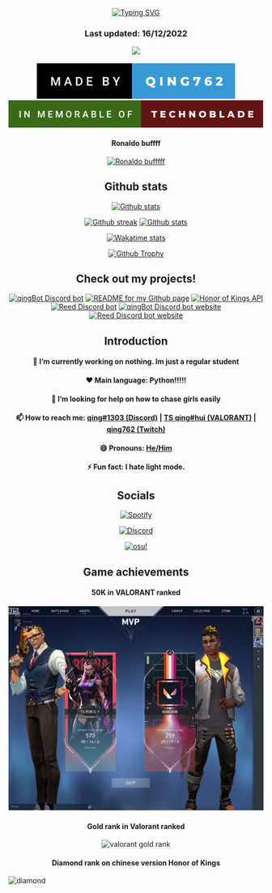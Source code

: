 <p align = "center">
<a href="https://github.com/qing762"><img src="https://readme-typing-svg.demolab.com?font=Fira+Code&duration=1500&pause=1000&center=true&vCenter=true&multiline=true&width=435&height=100&lines=Hi!+I+am+qing762.;Nice+to+meet+you!;Feel+free+to+check+out+my+projects!" alt="Typing SVG" /></a>
</p>
<h3 align="center">
  Last updated: 16/12/2022
</h3>

<p align="center">
  <a href="https://github.com/qing762"><img src = "https://komarev.com/ghpvc/?username=qing762&style=for-the-badge&color=000000"
</p>                                        
<p align="center">
  <a href="https://github.com/qing762"><img src = "made-by-qing762.svg" ></a>
  <a href="https://www.curesarcoma.org/technoblade-tribute"><img src = "in-memorable-of-technoblade.svg" ></a>
</p>

<h4 align="center">Ronaldo buffff</h4>
<p align="center">
  <a href = "https://www.manutd.com/en/players-and-staff/detail/cristiano-ronaldo"><img src = "https://cdn.discordapp.com/banners/635765555277725696/d280f81f73456365e6247eb03d489077.png?size=512", alt = "Ronaldo bufffff" /></a>
</p>


<h2 align="center">Github stats</h2>
<p align="center">
    <a href="https://github.com/qing762"><img src = "https://github-readme-stats-git-masterrstaa-rickstaa.vercel.app/api?username=qing762&count_private=true&show_icons=true&theme=dark&line_height=28.8", alt = "Github stats"></a>
</p>

<p align="center">
  <a href="https://github.com/qing762"><img src = "https://streak-stats.demolab.com?user=qing762&theme=dark&date_format=M%20j%5B%2C%20Y%5D", alt = "Github streak" /></a>
  <a href="https://github.com/qing762"><img src = "https://github-readme-stats-git-masterrstaa-rickstaa.vercel.app/api?username=qing762&layout=compact&theme=dark", alt = "Github stats" /></a>
</p>
  
<p align="center">
  <a href="https://wakatime.com/@qing762"><img src = "https://github-readme-stats-git-masterrstaa-rickstaa.vercel.app/api/wakatime?username=qing762&layout=compact&theme=dark", alt = "Wakatime stats"></a>
</p>
    
<p align = "center">
  <a href="https://github.com/qing762"><img src = "https://github-profile-trophy.vercel.app/?username=qing762&column=4&theme=onestar", alt = "Github Trophy"></a>
    </p>

<h2 align="center">Check out my projects!</h2>
<p align="center">
  <a href="https://github.com/qing762/qingbot"><img src = "https://github-readme-stats-git-masterrstaa-rickstaa.vercel.app/api/pin/?username=qing762&repo=qingbot&theme=merko&show_owner=true", alt = "qingBot Discord bot" /></a>
  <a href="https://github.com/qing762/qing762"><img src = "https://github-readme-stats-git-masterrstaa-rickstaa.vercel.app/api/pin/?username=qing762&repo=qing762&theme=merko&show_owner=true", alt = "README for my Github page" /></a>
  <a href="https://github.com/qing762/honor-of-kings-json"><img src = "https://github-readme-stats-git-masterrstaa-rickstaa.vercel.app/api/pin/?username=qing762&repo=honor-of-kings-json&theme=merko&show_owner=true", alt = "Honor of Kings API" /></a>
  <a href="https://github.com/qing762/reed"><img src = "https://github-readme-stats-git-masterrstaa-rickstaa.vercel.app/api/pin/?username=qing762&repo=reed&theme=merko&show_owner=true", alt = "Reed Discord bot" /></a>
  <a href="https://github.com/qing762/rickroll"><img src = "https://github-readme-stats-git-masterrstaa-rickstaa.vercel.app/api/pin/?username=qing762&repo=rickroll&theme=merko&show_owner=true", alt = "qingBot Discord bot website" /></a>
  <a href="https://github.com/qing762/reedbotwebsite"><img src = "https://github-readme-stats-git-masterrstaa-rickstaa.vercel.app/api/pin/?username=qing762&repo=reedbotwebsite&theme=merko&show_owner=true", alt = "Reed Discord bot website" /></a>
</p>



<h2 align="center">Introduction</h2>

<h4 align="center">
  🔭 I’m currently working on nothing. Im just a regular student
</h4>
<h4 align="center">
  ❤️ Main language: Python!!!!!
</h4>
<h4 align="center">
  🤔 I’m looking for help on how to chase girls easily
</h4>
<h4 align="center">
  📫 How to reach me: <a href = "https://discordapp.com/users/635765555277725696">qing#1303 (Discord)</a> | <a href = "https://tracker.gg/valorant/profile/riot/TS%20qing%23hui/overview">TS qing#hui (VALORANT)</a> | <a href = "https://twitch.tv/qing762">qing762 (Twitch)</a>
</h4>
<h4 align="center">
  😄 Pronouns: <a href = "https://pronouns.org/he-him">He/Him</a>
</h4>
<h4 align="center">
  ⚡ Fun fact: I hate light mode.
</h4>


<h2 align="center">Socials</h2>
<p align="center">
  <a href = "https://open.spotify.com/user/317vougvtdhlzeiyxymtu33cfe7i?si=f7958b0fc41048ab"><img src = "https://spotify-github-profile.vercel.app/api/view?uid=317vougvtdhlzeiyxymtu33cfe7i&cover_image=true&theme=default&show_offline=false&background_color=121212&bar_color=53b14f&bar_color_cover=false", alt = "Spotify"></a>
</p>
<p align="center">
  <a href="https://discordapp.com/users/635765555277725696"><img src = "https://lanyard-profile-readme.vercel.app/api/635765555277725696?theme=dark&animated=true&hideDiscrim=false&borderRadius=30px&idleMessage=Probably%20doing%20something%20else...", alt = "Discord"></a>
</p>
<p align="center">
  <a href="https://osu.ppy.sh/users/30113272"><img src = "https://osu-sig.vercel.app/card?user=jibailanjiao&mode=std&lang=en&blur=6&round_avatar=true&animation=true&hue=2551", alt = "osu!"></a>
</p>



<h2 align="center">Game achievements</h2>
<h4 align="center">50K in VALORANT ranked</h4>
<img src = "50k.jpg" alt = "50k" />

<h4 align="center">Gold rank in Valorant ranked</h4>
<p align="center">
  <img src = "https://media.discordapp.net/attachments/1044866457210736660/1052594415635542026/image.png?width=831&height=664" alt = "valorant gold rank" />
</p>
  
<h4 align="center">Diamond rank on chinese version Honor of Kings</h4>
<img src = "SVID_20221004_163143_1.gif" alt = "diamond" />


